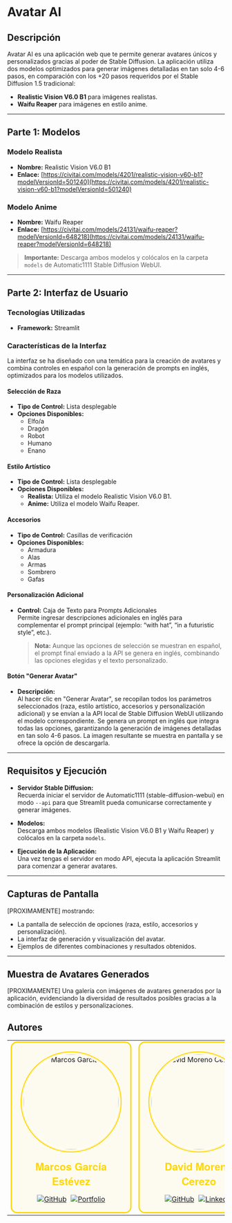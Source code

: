 # Avatar AI

## Descripción
Avatar AI es una aplicación web que te permite generar avatares únicos y personalizados gracias al poder de Stable Diffusion. La aplicación utiliza dos modelos optimizados para generar imágenes detalladas en tan solo 4-6 pasos, en comparación con los +20 pasos requeridos por el Stable Diffusion 1.5 tradicional:

- **Realistic Vision V6.0 B1** para imágenes realistas.
- **Waifu Reaper** para imágenes en estilo anime.

---

## Parte 1: Modelos

### Modelo Realista
- **Nombre:** Realistic Vision V6.0 B1  
- **Enlace:** [https://civitai.com/models/4201/realistic-vision-v60-b1?modelVersionId=501240](https://civitai.com/models/4201/realistic-vision-v60-b1?modelVersionId=501240)

### Modelo Anime
- **Nombre:** Waifu Reaper  
- **Enlace:** [https://civitai.com/models/24131/waifu-reaper?modelVersionId=648218](https://civitai.com/models/24131/waifu-reaper?modelVersionId=648218)

> **Importante:** Descarga ambos modelos y colócalos en la carpeta `models` de Automatic1111 Stable Diffusion WebUI.

---

## Parte 2: Interfaz de Usuario

### Tecnologías Utilizadas
- **Framework:** Streamlit

### Características de la Interfaz
La interfaz se ha diseñado con una temática para la creación de avatares y combina controles en español con la generación de prompts en inglés, optimizados para los modelos utilizados.

#### Selección de Raza
- **Tipo de Control:** Lista desplegable  
- **Opciones Disponibles:**
  - Elfo/a
  - Dragón
  - Robot
  - Humano
  - Enano

#### Estilo Artístico
- **Tipo de Control:** Lista desplegable  
- **Opciones Disponibles:**
  - **Realista:** Utiliza el modelo Realistic Vision V6.0 B1.
  - **Anime:** Utiliza el modelo Waifu Reaper.  

#### Accesorios
- **Tipo de Control:** Casillas de verificación  
- **Opciones Disponibles:**
  - Armadura
  - Alas
  - Armas
  - Sombrero
  - Gafas

#### Personalización Adicional
- **Control:** Caja de Texto para Prompts Adicionales  
  Permite ingresar descripciones adicionales en inglés para complementar el prompt principal (ejemplo: “with hat”, “in a futuristic style”, etc.).  

  > **Nota:** Aunque las opciones de selección se muestran en español, el prompt final enviado a la API se genera en inglés, combinando las opciones elegidas y el texto personalizado.

#### Botón "Generar Avatar"
- **Descripción:**  
  Al hacer clic en "Generar Avatar", se recopilan todos los parámetros seleccionados (raza, estilo artístico, accesorios y personalización adicional) y se envían a la API local de Stable Diffusion WebUI utilizando el modelo correspondiente. Se genera un prompt en inglés que integra todas las opciones, garantizando la generación de imágenes detalladas en tan solo 4-6 pasos. La imagen resultante se muestra en pantalla y se ofrece la opción de descargarla.

---

## Requisitos y Ejecución

- **Servidor Stable Diffusion:**  
  Recuerda iniciar el servidor de Automatic1111 (stable-diffusion-webui) en modo `--api` para que Streamlit pueda comunicarse correctamente y generar imágenes.

- **Modelos:**  
  Descarga ambos modelos (Realistic Vision V6.0 B1 y Waifu Reaper) y colócalos en la carpeta `models`.

- **Ejecución de la Aplicación:**  
  Una vez tengas el servidor en modo API, ejecuta la aplicación Streamlit para comenzar a generar avatares.

---

## Capturas de Pantalla
[PROXIMAMENTE] mostrando:
- La pantalla de selección de opciones (raza, estilo, accesorios y personalización).
- La interfaz de generación y visualización del avatar.
- Ejemplos de diferentes combinaciones y resultados obtenidos.

---

## Muestra de Avatares Generados
[PROXIMAMENTE]
Una galería con imágenes de avatares generados por la aplicación, evidenciando la diversidad de resultados posibles gracias a la combinación de estilos y personalizaciones.

## Autores 

<table>
  <tr>
    <td align="center" width="400">
      <div style="border: 3px solid #FFD700; border-radius: 15px; padding: 20px; background-color: rgba(255, 215, 0, 0.05);">
        <div style="border: 2px solid #FFD700; border-radius: 50%; padding: 3px; margin: 0 auto;">
          <a href="https://warcos.dev">
            <img src="https://github.com/warc0s.png" width="220" alt="Marcos García" style="border-radius: 50%; border: 2px solid #FFF; box-shadow: 0 0 10px rgba(255, 215, 0, 0.4);">
          </a>
        </div>
        <h2 style="color: #FFD700; margin: 15px 0; font-family: 'Helvetica Neue', sans-serif;">Marcos García Estévez</h2>
        <div style="display: flex; gap: 10px; justify-content: center; margin-top: 15px;">
          <a href="https://github.com/warc0s">
            <img src="https://custom-icon-badges.demolab.com/badge/-GitHub-1a1a1a?style=for-the-badge&logo=github&logoColor=FFD700" alt="GitHub">
          </a>
          <a href="https://warcos.dev">
            <img src="https://custom-icon-badges.demolab.com/badge/-Portfolio-1a1a1a?style=for-the-badge&logo=browser&logoColor=FFD700" alt="Portfolio">
          </a>
        </div>
      </div>
    </td>
    
  <td align="center" width="400">
    <div style="border: 3px solid #FFD700; border-radius: 15px; padding: 20px; background-color: rgba(255, 215, 0, 0.05);">
      <div style="border: 2px solid #FFD700; border-radius: 50%; padding: 3px; margin: 0 auto;">
        <a href="https://github.com/DavidMoCe">
          <img src="https://github.com/DavidMoCe.png" width="220" alt="David Moreno Cerezo" style="border-radius: 50%; border: 2px solid #FFF; box-shadow: 0 0 10px rgba(255, 215, 0, 0.4);">
        </a>
      </div>
      <h2 style="color: #FFD700; margin: 15px 0; font-family: 'Helvetica Neue', sans-serif;">David Moreno Cerezo</h2>
      <div style="display: flex; gap: 10px; justify-content: center; margin-top: 15px;">
        <a href="https://github.com/DavidMoCe">
          <img src="https://custom-icon-badges.demolab.com/badge/-GitHub-1a1a1a?style=for-the-badge&logo=github&logoColor=FFD700" alt="GitHub">
        </a>
        <a href="https://www.linkedin.com/in/david-moreno-cerezo/">
          <img src="https://custom-icon-badges.demolab.com/badge/-LinkedIn-1a1a1a?style=for-the-badge&logo=linkedin&logoColor=FFD700" alt="LinkedIn">
        </a>
      </div>
    </div>
  </td>
  </tr>
</table>
